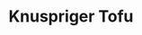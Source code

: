 ---
layout: recipe
title: Knuspriger Tofu

ingredients:
- 300g Tofu -gewürfelt-
- 6 EL Maisstärke
- 2 EL Sojasoße -oder Tamari-Soße-
- 1-2 EL Öl -+ mehr zum Braten-

directions:
- Den Tofu abtropfen lassen, so gut es geht ausdrücken, trocken tupfen und in Würfel schneiden.
- Die trockenen Tofu-Würfel in eine Schüssel geben. Maisstärke, Sojasauce und 1 Öl hinzufügen und gut mischen.
- Einen weiteren Esslöffel Öl in einer Pfanne bei mittlerer bis hoher Hitze erhitzen. Die Tofu Würfel dazugeben und von jeder Seite ca. 3 Minuten goldbraun und knusprig braten.
- Anschließend die Soße hinzufügen, mit dem Tofu vermengen und kurz erwärmen.
---